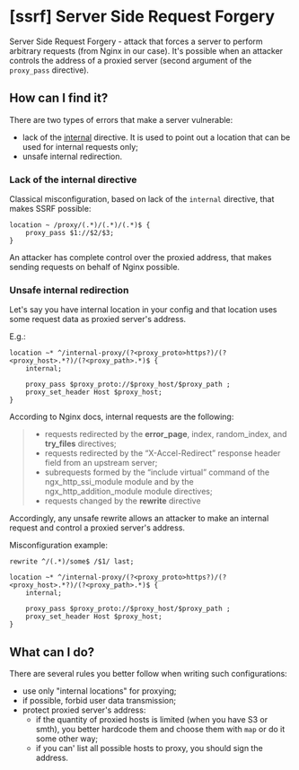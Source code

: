 # [ssrf] Server Side Request Forgery

Server Side Request Forgery - attack that forces a server to perform arbitrary requests (from Nginx in our case).
It's possible when an attacker controls the address of a proxied server (second argument of the `proxy_pass` directive).


## How can I find it?
There are two types of errors that make a server vulnerable:
  - lack of the [internal](http://nginx.org/en/docs/http/ngx_http_core_module.html#internal) directive. It is used to point out a location that can be used for internal requests only;
  - unsafe internal redirection.

### Lack of the internal directive
Classical misconfiguration, based on lack of the `internal` directive, that makes SSRF possible:
```nginx
location ~ /proxy/(.*)/(.*)/(.*)$ {
    proxy_pass $1://$2/$3;
}
```

An attacker has complete control over the proxied address, that makes sending requests on behalf of Nginx possible.

### Unsafe internal redirection
Let's say you have internal location in your config and that location uses some request data as proxied server's address.

E.g.:
```nginx
location ~* ^/internal-proxy/(?<proxy_proto>https?)/(?<proxy_host>.*?)/(?<proxy_path>.*)$ {
    internal;

    proxy_pass $proxy_proto://$proxy_host/$proxy_path ;
    proxy_set_header Host $proxy_host;
}
```

According to Nginx docs, internal requests are the following:
>  - requests redirected by the **error_page**, index, random_index, and **try_files** directives;
>  - requests redirected by the “X-Accel-Redirect” response header field from an upstream server;
>  - subrequests formed by the “include virtual” command of the ngx_http_ssi_module module and by the ngx_http_addition_module module directives;
>  - requests changed by the **rewrite** directive

Accordingly, any unsafe rewrite allows an attacker to make an internal request and control a proxied server's address.

Misconfiguration example:
```nginx
rewrite ^/(.*)/some$ /$1/ last;

location ~* ^/internal-proxy/(?<proxy_proto>https?)/(?<proxy_host>.*?)/(?<proxy_path>.*)$ {
    internal;

    proxy_pass $proxy_proto://$proxy_host/$proxy_path ;
    proxy_set_header Host $proxy_host;
}
```

## What can I do?
There are several rules you better follow when writing such configurations:
  - use only "internal locations" for proxying;
  - if possible, forbid user data transmission;
  - protect proxied server's address:
    * if the quantity of proxied hosts is limited (when you have S3 or smth), you better hardcode them and choose them with `map` or do it some other way;
    * if you can' list all possible hosts to proxy, you should sign the address.
